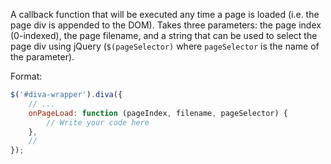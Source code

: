 A callback function that will be executed any time a page is loaded (i.e. the
page div is appended to the DOM). Takes three parameters: the page index
(0-indexed), the page filename, and a string that can be used to select the
page div using jQuery (`$(pageSelector)` where `pageSelector` is the name of
the parameter).

Format:

```javascript
$('#diva-wrapper').diva({
    // ...
    onPageLoad: function (pageIndex, filename, pageSelector) {
        // Write your code here
    },
    // 
});
```
